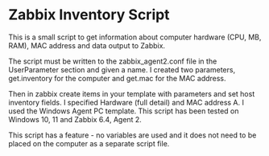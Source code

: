 # Zabbix Inventory Script

This is a small script to get information about computer hardware (CPU, MB, RAM), MAC address and data output to Zabbix.

The script must be written to the zabbix_agent2.conf file in the UserParameter section and given a name. I created two parameters, get.inventory for the computer and get.mac for the MAC address.

Then in zabbix create items in your template with parameters and set host inventory fields. I specified Hardware (full detail) and MAC address A. I used the Windows Agent PC template. This script has been tested on Windows 10, 11 and Zabbix 6.4, Agent 2.

This script has a feature - no variables are used and it does not need to be placed on the computer as a separate script file.
